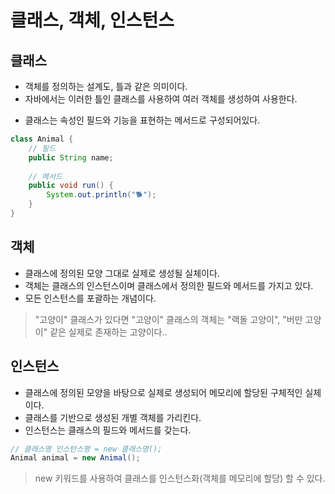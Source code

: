 # 클래스, 객체, 인스턴스

## 클래스
- 객체를 정의하는 설계도, 틀과 같은 의미이다.
- 자바에서는 이러한 틀인 클래스를 사용하여 여러 객체를 생성하여 사용한다.

* 클래스는 속성인 필드와 기능을 표현하는 메서드로 구성되어있다.
```java
class Animal {
    // 필드
    public String name;
    
    // 메서드
    public void run() {
        System.out.println("🐕");
    }
}
```

## 객체
- 클래스에 정의된 모양 그대로 실제로 생성될 실체이다.
- 객체는 클래스의 인스턴스이며 클래스에서 정의한 필드와 메서드를 가지고 있다.
- 모든 인스턴스를 포괄하는 개념이다.
> "고양이" 클래스가 있다면 "고양이" 클래스의 객체는 "랙돌 고양이", "버만 고양이" 같은 실제로 존재하는 고양이다..

## 인스턴스
- 클래스에 정의된 모양을 바탕으로 실제로 생성되어 메모리에 할당된 구체적인 실체이다.
- 클래스를 기반으로 생성된 개별 객체를 가리킨다.
- 인스턴스는 클래스의 필드와 메서드를 갖는다.


```java
// 클래스명 인스턴스명 = new 클래스명();
Animal animal = new Animal();
```
> new 키워드를 사용하여 클래스를 인스턴스화(객체를 메모리에 할당) 할 수 있다.

